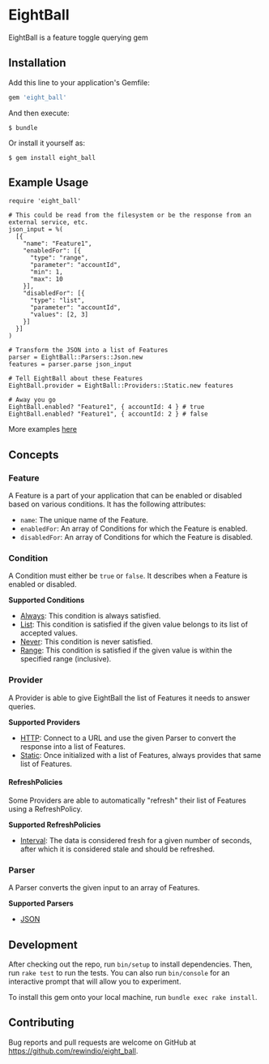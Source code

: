 # EightBall

EightBall is a feature toggle querying gem

## Installation

Add this line to your application's Gemfile:

```ruby
gem 'eight_ball'
```

And then execute:

    $ bundle

Or install it yourself as:

    $ gem install eight_ball

## Example Usage
```
require 'eight_ball'

# This could be read from the filesystem or be the response from an external service, etc.
json_input = %(
  [{
    "name": "Feature1",
    "enabledFor": [{
      "type": "range",
      "parameter": "accountId",
      "min": 1,
      "max": 10
    }],
    "disabledFor": [{
      "type": "list",
      "parameter": "accountId",
      "values": [2, 3]
    }]
  }]
)

# Transform the JSON into a list of Features
parser = EightBall::Parsers::Json.new
features = parser.parse json_input

# Tell EightBall about these Features
EightBall.provider = EightBall::Providers::Static.new features

# Away you go
EightBall.enabled? "Feature1", { accountId: 4 } # true
EightBall.enabled? "Feature1", { accountId: 2 } # false
```

More examples [here](examples)

## Concepts

### Feature
A Feature is a part of your application that can be enabled or disabled based on various conditions. It has the following attributes:
- `name`: The unique name of the Feature.
- `enabledFor`: An array of Conditions for which the Feature is enabled.
- `disabledFor`: An array of Conditions for which the Feature is disabled.

### Condition
A Condition must either be `true` or `false`. It describes when a Feature is enabled or disabled.

**Supported Conditions**
- [Always](lib/eight_ball/conditions/always.rb):  This condition is always satisfied.
- [List](lib/eight_ball/conditions/list.rb): This condition is satisfied if the given value belongs to its list of accepted values.
- [Never](lib/eight_ball/conditions/never.rb): This condition is never satisfied.
- [Range](lib/eight_ball/conditions/range.rb): This condition is satisfied if the given value is within the specified range (inclusive).

### Provider
A Provider is able to give EightBall the list of Features it needs to answer queries.

**Supported Providers**
- [HTTP](lib/eight_ball/providers/http.rb): Connect to a URL and use the given Parser to convert the response into a list of Features.
- [Static](lib/eight_ball/providers/static.rb): Once initialized with a list of Features, always provides that same list of Features.

#### RefreshPolicies
Some Providers are able to automatically "refresh" their list of Features using a RefreshPolicy.

**Supported RefreshPolicies**
- [Interval](lib/eight_ball/providers/refresh_policies/interval.rb): The data is considered fresh for a given number of seconds, after which it is considered stale and should be refreshed.

### Parser
A Parser converts the given input to an array of Features.

**Supported Parsers**
- [JSON](lib/eight_ball/parsers/json.rb)

## Development

After checking out the repo, run `bin/setup` to install dependencies. Then, run `rake test` to run the tests. You can also run `bin/console` for an interactive prompt that will allow you to experiment.

To install this gem onto your local machine, run `bundle exec rake install`.

## Contributing

Bug reports and pull requests are welcome on GitHub at https://github.com/rewindio/eight_ball.
